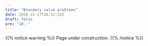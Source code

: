 ```yaml
---
title: "Boundary value problems"
date: 2020-11-17T16:52:22Z
draft: false
pre: "10. "
---
```



{{% notice warning %}}
Page under construction.
{{% /notice %}}
